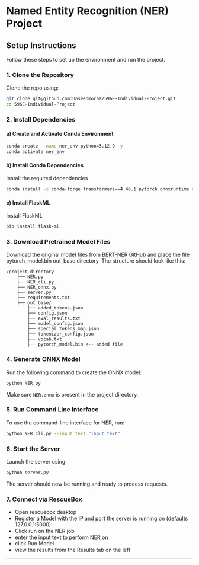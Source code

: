 # Named Entity Recognition (NER) Project

## Setup Instructions

Follow these steps to set up the environment and run the project.

### 1. Clone the Repository
Clone the repo using:
```bash
git clone git@github.com:Unseenmocha/596E-Individual-Project.git
cd 596E-Individual-Project
```

### 2. Install Dependencies

#### a) Create and Activate Conda Environment
```bash
conda create --name ner_env python=3.12.9 -y
conda activate ner_env
```

#### b) Install Conda Dependencies
Install the required dependencies
```bash
conda install -c conda-forge transformers==4.46.1 pytorch onnxruntime onnx black
```

#### c) Install FlaskML 
Install FlaskML
```bash
pip install flask-ml 
```

### 3. Download Pretrained Model Files
Download the original model files from [BERT-NER GitHub](https://github.com/kamalkraj/BERT-NER?tab=readme-ov-file) and place the file pytorch_model.bin out_base directory. The structure should look like this:
```
/project-directory
    ├── NER.py
    ├── NER_cli.py
    ├── NER_onnx.py
    ├── server.py
    ├── requirements.txt
    ├── out_base/
        ├── added_tokens.json
        ├── config.json
        ├── eval_results.txt
        ├── model_config.json
        ├── special_tokens_map.json
        ├── tokenizer_config.json
        ├── vocab.txt
        ├── pytorch_model.bin <-- added file

```

### 4. Generate ONNX Model
Run the following command to create the ONNX model:
```bash
python NER.py
```
Make sure `NER.onnx` is present in the project directory.

### 5. Run Command Line Interface
To use the command-line interface for NER, run:
```bash
python NER_cli.py --input_text "input text"
```

### 6. Start the Server
Launch the server using:
```bash
python server.py
```

The server should now be running and ready to process requests.

### 7. Connect via RescueBox
- Open rescuebox desktop
- Register a Model with the IP and port the server is running on (defaults 127.0.0.1:5000)
- Click run on the NER job
- enter the input text to perform NER on
- click Run Model
- view the results from the Results tab on the left
---